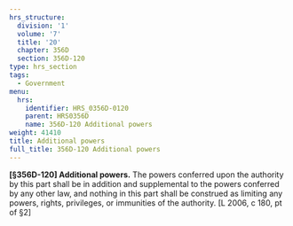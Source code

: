 ```yaml
---
hrs_structure:
  division: '1'
  volume: '7'
  title: '20'
  chapter: 356D
  section: 356D-120
type: hrs_section
tags:
  - Government
menu:
  hrs:
    identifier: HRS_0356D-0120
    parent: HRS0356D
    name: 356D-120 Additional powers
weight: 41410
title: Additional powers
full_title: 356D-120 Additional powers
---
```

**[§356D-120] Additional powers.** The powers conferred upon the authority by this part shall be in addition and supplemental to the powers conferred by any other law, and nothing in this part shall be construed as limiting any powers, rights, privileges, or immunities of the authority. [L 2006, c 180, pt of §2]